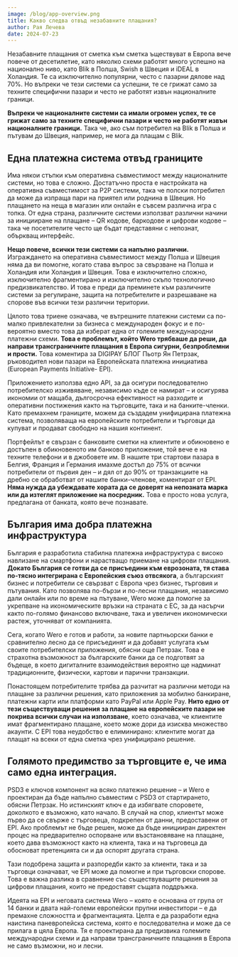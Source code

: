 ```yaml
---
image: /blog/app-overview.png
title: Какво следва отвъд незабавните плащания?
author: Рая Лечева
date: 2024-07-23
---
```


Незабавните плащания от сметка към сметка ъществуват в Европа вече повече от десетилетие, като няколко схеми работят много успешно на национално ниво, като Blik в Полша, Swish в Швеция и iDEAL в Холандия. Те са изключително популярни, често с пазарни дялове над 70%. Но въпреки че тези системи са успешни, те се грижат само за техните специфични пазари и често не работят извън националните граници.

**Въпреки че националните системи са имали огромен успех, те се грижат само за техните специфични пазари и често не работят извън националните граници.** Така че, ако съм потребител на Blik в Полша и пътувам до Швеция, например, не мога да плащам с Blik.

## Една платежна система отвъд границите

Има някои стъпки към оперативна съвместимост между националните системи, но това е сложно. Достатъчно проста е настройката на оперативна съвместимост за P2P системи, така че полски потребител да може да изпраща пари на приятел или роднина в Швеция. Но плащането на неща в магазин или онлайн е съвсем различна игра с топка. От една страна, различните системи използват различни начини за иницииране на плащане – QR кодове, баркодове и цифрови кодове – така че посетителите често ще бъдат представяни с непознат, объркващ интерфейс.

**Нещо повече, всички тези системи са напълно различни.** Изграждането на оперативна съвместимост между Полша и Швеция няма да ви помогне, когато става въпрос за свързване на Полша и Холандия или Холандия и Швеция. Това е изключително сложно, изключително фрагментирано и изключително скъпо технологично предизвикателство. И това е преди да преминете към различните системи за регулиране, защита на потребителите и разрешаване на спорове във всички тези различни територии.

Цялото това триене означава, че вътрешните платежни системи са по-малко привлекателни за бизнеса с международен фокус и е по-вероятно вместо това да изберат една от големите международни платежни схеми. **Това е проблемът, който Wero трябваше да реши, да направи трансграничните плащания в Европа сигурни, безпроблемни и прости.** Това коментира за DIGIPAY БЛОГ Пьотр Ян Петрзак, ръководител нови пазари на Европейската платежна инициатива (European Payments Initiative- EPI).

Приложението използва едно API, за да осигури последователно потребителско изживяване, независимо къде се намират – и осигурява икономии от мащаба, дългосрочна ефективност на разходите и оперативни постижения както на търговците, така и на банките-членки. Като премахнем границите, можем да създадем унифицирана платежна система, позволяваща на европейските потребители и търговци да купуват и продават свободно на нашия континент.

Портфейлът е свързан с банковите сметки на клиентите и обикновено е достъпен в обикновеното им банково приложение, той вече е на техните телефони и в джобовете им. В нашите три стартови пазара в Белгия, Франция и Германия имахме достъп до 75% от всички потребители от първия ден – и дял от до 90% от транзакциите на дребно се обработват от нашите банки-членове, коментират от EPI. **Няма нужда да убеждавате хората да се доверят на непозната марка или да изтеглят приложение на посредник.** Това е просто нова услуга, предлагана от банката, която вече познавате.

## България има добра платежна инфраструктура

България е разработила стабилна платежна инфраструктура с високо навлизане на смартфони и нарастващо приемане на цифрови плащания.
**Докато България се готви да се присъедини към еврозоната, тя става по-тясно интегрирана с Европейския съюз отвсякога**, а българският бизнес и потребители се свързват с Европа чрез бизнес, търговия и пътувания. Като позволява по-бързи и по-лесни плащания, независимо дали онлайн или по време на пътуване, Wero може да помогне за укрепване на икономическите връзки на страната с ЕС, за да насърчи както по-голямо финансово включване, така и увеличен икономически растеж, уточняват от компанията.

Сега, когато Wero е готов и работи, за новите партньорски банки е сравнително лесно да се присъединят и да добавят услугата към своите потребителски приложения, обясни още Петрзак. Това е страхотна възможност за българските банки да се подготвят за бъдеще, в което дигиталните взаимодействия вероятно ще надминат традиционните, физически, картови и парични транзакции.

Понастоящем потребителите трябва да разчитат на различни методи на плащане за различни решения, като приложения за мобилно банкиране, платежни карти или платформи като PayPal или Apple Pay. **Нито едно от тези съществуващи решения за плащане на европейските пазари не покрива всички случаи на използване**, което означава, че клиентите имат фрагментирано плащане, което може дори да изисква множество акаунти. С EPI това неудобство е елиминирано: клиентите могат да плащат на всеки от една сметка чрез унифицирано решение.

## Голямото предимство за търговците е, че има само една интеграция.

PSD3 е ключов компонент на всяко платежно решение – и Wero е проектиран да бъде напълно съвместим с PSD3 от стартирането, обясни Петрзак. Но истинският ключ е да избягвате споровете, доколкото е възможно, като начало.
В случай на спор, клиентът може първо да се свърже с търговеца, подкрепен от данни, предоставени от EPI. Ако проблемът не бъде решен, може да бъде иницииран директен процес на предварително оспорване или възстановяване на плащане, което дава възможност както на клиента, така и на търговеца да обосноват претенцията си и да оспорят другата страна.

Тази подобрена защита и разпоредби както за клиенти, така и за търговци означават, че EPI може да помогне и при търговски спорове. Това е важна разлика в сравнение със съществуващите решения за цифрови плащания, които не предоставят същата поддръжка.

Идеята на EPI и неговата система Wero – която е основана от група от 14 банки и двата най-големи европейски прупни инвеститори – е да премахне сложността и фрагментацията. Целта е да разработи една наистина паневропейска система, която е последователна и може да се прилага в цяла Европа. Тя е проектирана да предизвика големите международни схеми и да направи трансграничните плащания в Европа не само възможни, но и лесни.
